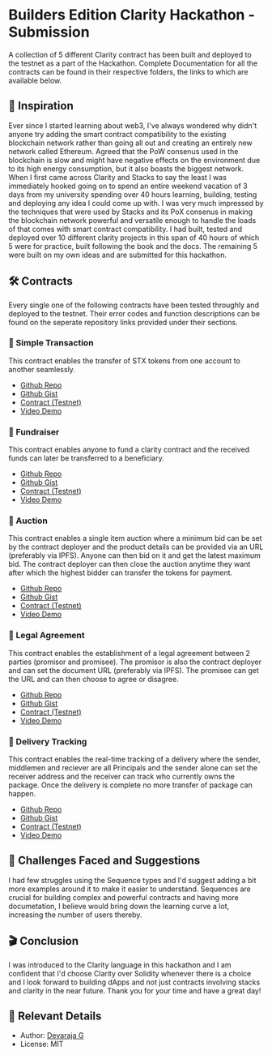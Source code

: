 # Builders Edition Clarity Hackathon - Submission

A collection of 5 different Clarity contract has been built and deployed to the testnet as a part of the Hackathon. Complete Documentation for all the contracts can be found in their respective folders, the links to which are available below.

## 💫 Inspiration
Ever since I started learning about web3, I've always wondered why didn't anyone try adding the smart contract compatibility to the existing blockchain network rather than going all out and creating an entirely new network called Ethereum. Agreed that the PoW consenus used in the blockchain is slow and might have negative effects on the environment due to its high energy consumption, but it also boasts the biggest network. When I first came across Clarity and Stacks to say the least I was immediately hooked going on to spend an entire weekend vacation of 3 days from my university spending over 40 hours learning, building, testing and deploying any idea I could come up with. I was very much impressed by the techniques that were used by Stacks and its PoX consenus in making the blockchain network powerful and versatile enough to handle the loads of that comes with smart contract compatibility. I had built, tested and deployed over 10 different clarity projects in this span of 40 hours of which 5 were for practice, built following the book and the docs. The remaining 5 were built on my own ideas and are submitted for this hackathon. 

## 🛠 Contracts
Every single one of the following contracts have been tested throughly and deployed to the testnet. Their error codes and function descriptions can be found on the seperate repository links provided under their sections.

### 📇 Simple Transaction

This contract enables the transfer of STX tokens from one account to another seamlessly.

- [Github Repo](https://github.com/thecodizt/ClarityProjects/tree/master/simple-transaction)
- [Github Gist](https://gist.github.com/thecodizt/23588df1db510a020ad82eb1da78a83d)
- [Contract (Testnet)](https://explorer.stacks.co/txid/0x07d347d9b719e5e02f170a1d2c17e9b82d1e79aa0021568edf1e5bf7c3bd1b75?chain=testnet)
- [Video Demo]()

### 📇 Fundraiser

This contract enables anyone to fund a clarity contract and the received funds can later be transferred to a beneficiary.

- [Github Repo](https://github.com/thecodizt/ClarityProjects/tree/master/fundraiser)
- [Github Gist](https://gist.github.com/thecodizt/b04bfaa0975f5ea1c68eaa676cdf811a)
- [Contract (Testnet)](https://explorer.stacks.co/txid/0x06c8d594ba45604c2ed7a2e2190aa0883163e86946aa11173e1ea8df163e8167?chain=testnet)
- [Video Demo]()

### 📇 Auction

This contract enables a single item auction where a minimum bid can be set by the contract deployer and the product details can be provided via an URL (preferably via IPFS). Anyone can then bid on it and get the latest maximum bid. The contract deployer can then close the auction anytime they want after which the highest bidder can transfer the tokens for payment.

- [Github Repo](https://github.com/thecodizt/ClarityProjects/tree/master/auction)
- [Github Gist](https://gist.github.com/thecodizt/58137989b0a59fc96f4e3021eef0f0d9)
- [Contract (Testnet)](https://explorer.stacks.co/txid/0x31dce8c8b2868dd170ea36d7fa82024cf01227c4cbdb5777da953a81f1c03f38?chain=testnet)
- [Video Demo]()

### 📇 Legal Agreement

This contract enables the establishment of a legal agreement between 2 parties (promisor and promisee). The promisor is also the contract deployer and can set the document URL (preferably via IPFS). The promisee can get the URL and can then choose to agree or disagree.

- [Github Repo](https://github.com/thecodizt/ClarityProjects/tree/master/legal-agreement)
- [Github Gist](https://gist.github.com/thecodizt/6e847854e94aec7053544d2fa756c462)
- [Contract (Testnet)](https://explorer.stacks.co/txid/0x8555f44e999d5074975ac871a4939ae07008c7d63bef7beb9481b88d37866c7c?chain=testnet)
- [Video Demo]()

### 📇 Delivery Tracking

This contract enables the real-time tracking of a delivery where the sender, middlemen and reciever are all Principals and the sender alone can set the receiver address and the receiver can track who currently owns the package. Once the delivery is complete no more transfer of package can happen.

- [Github Repo](https://github.com/thecodizt/ClarityProjects/tree/master/delivery-tracking)
- [Github Gist](https://gist.github.com/thecodizt/a37bf6dac3e20ae9c254e9446f63334e)
- [Contract (Testnet)](https://explorer.stacks.co/txid/0xedb8c5d56dd4418be9e796ee03e90f54aedca5a0940fe1695e15a7edfa2bc644?chain=testnet)
- [Video Demo]()

## 🗻 Challenges Faced and Suggestions
I had few struggles using the Sequence types and I'd suggest adding a bit more examples around it to make it easier to understand. Sequences are crucial for building complex and powerful contracts and having more documetation, I believe would bring down the learning curve a lot, increasing the number of users thereby.

## 🎬 Conclusion
I was introduced to the Clarity language in this hackathon and I am confident that I'd choose Clarity over Solidity whenever there is a choice and I look forward to building dApps and not just contracts involving stacks and clarity in the near future. Thank you for your time and have a great day!

## 🔖 Relevant Details

- Author: [Devaraja G](https://github.com/thecodizt)
- License: MIT


